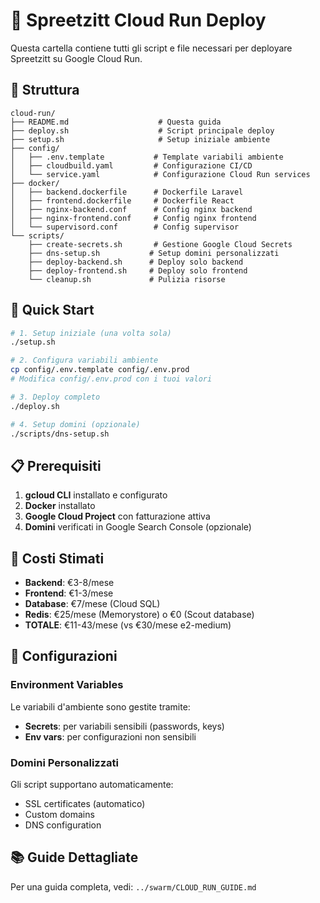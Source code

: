 # 🚀 Spreetzitt Cloud Run Deploy

Questa cartella contiene tutti gli script e file necessari per deployare Spreetzitt su Google Cloud Run.

## 📁 Struttura

```
cloud-run/
├── README.md                    # Questa guida
├── deploy.sh                    # Script principale deploy
├── setup.sh                     # Setup iniziale ambiente
├── config/
│   ├── .env.template           # Template variabili ambiente
│   ├── cloudbuild.yaml         # Configurazione CI/CD
│   └── service.yaml            # Configurazione Cloud Run services
├── docker/
│   ├── backend.dockerfile      # Dockerfile Laravel
│   ├── frontend.dockerfile     # Dockerfile React
│   ├── nginx-backend.conf      # Config nginx backend
│   ├── nginx-frontend.conf     # Config nginx frontend
│   └── supervisord.conf        # Config supervisor
└── scripts/
    ├── create-secrets.sh       # Gestione Google Cloud Secrets
    ├── dns-setup.sh           # Setup domini personalizzati
    ├── deploy-backend.sh      # Deploy solo backend
    ├── deploy-frontend.sh     # Deploy solo frontend
    └── cleanup.sh             # Pulizia risorse
```

## 🚀 Quick Start

```bash
# 1. Setup iniziale (una volta sola)
./setup.sh

# 2. Configura variabili ambiente
cp config/.env.template config/.env.prod
# Modifica config/.env.prod con i tuoi valori

# 3. Deploy completo
./deploy.sh

# 4. Setup domini (opzionale)
./scripts/dns-setup.sh
```

## 📋 Prerequisiti

1. **gcloud CLI** installato e configurato
2. **Docker** installato
3. **Google Cloud Project** con fatturazione attiva
4. **Domini** verificati in Google Search Console (opzionale)

## 🎯 Costi Stimati

- **Backend**: €3-8/mese
- **Frontend**: €1-3/mese
- **Database**: €7/mese (Cloud SQL)
- **Redis**: €25/mese (Memorystore) o €0 (Scout database)
- **TOTALE**: €11-43/mese (vs €30/mese e2-medium)

## 🔧 Configurazioni

### Environment Variables

Le variabili d'ambiente sono gestite tramite:

- **Secrets**: per variabili sensibili (passwords, keys)
- **Env vars**: per configurazioni non sensibili

### Domini Personalizzati

Gli script supportano automaticamente:

- SSL certificates (automatico)
- Custom domains
- DNS configuration

## 📚 Guide Dettagliate

Per una guida completa, vedi: `../swarm/CLOUD_RUN_GUIDE.md`
